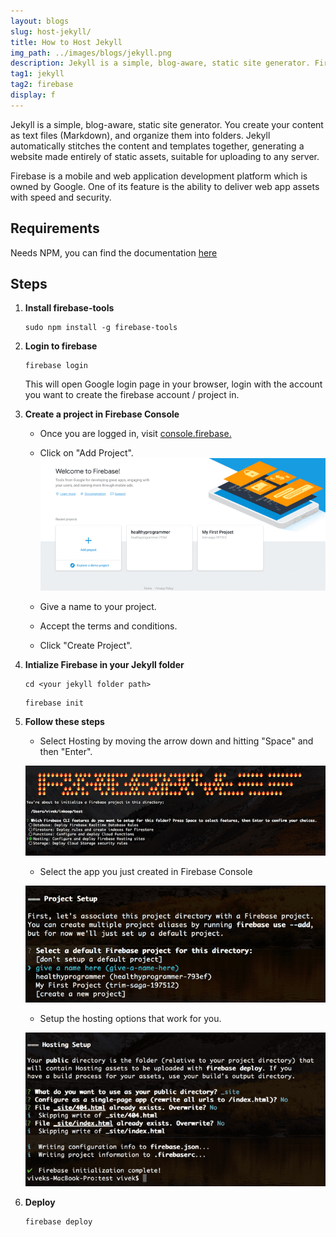 ```yaml
---
layout: blogs
slug: host-jekyll/
title: How to Host Jekyll
img_path: ../images/blogs/jekyll.png
description: Jekyll is a simple, blog-aware, static site generator. Firebase provides free hosting.
tag1: jekyll
tag2: firebase
display: f
---
```



Jekyll is a simple, blog-aware, static site generator. You create your content as text files (Markdown), and organize them into folders. Jekyll automatically stitches the content and templates together, generating a website made entirely of static assets, suitable for uploading to any server.

Firebase is a mobile and web application development platform which is owned by Google. One of its feature is the ability to deliver web app assets with speed and security.



## Requirements

Needs NPM, you can find the documentation [here](https://www.npmjs.com/get-npm)


## Steps

1. **Install firebase-tools**
   
   ```
   sudo npm install -g firebase-tools
   ```

2. **Login to firebase**
   
   ```
   firebase login
   ```

   This will open Google login page in your browser, login with the account you want to create the firebase account / project in.

3. **Create a project in Firebase Console**
   - Once you are logged in, visit [console.firebase.](https://console.firebase.google.com/)
   - Click on "Add Project".
    ![firebase](../images/blogs/jekyll-host/1.png)

    - Give a name to your project.
    - Accept the terms and conditions.
    - Click "Create Project".
4.  **Intialize Firebase in your Jekyll folder**

    ```
    cd <your jekyll folder path>
    ```

    ```
    firebase init
    ```

5.  **Follow these steps**
   
    - Select Hosting by moving the arrow down and hitting "Space" and then "Enter".
  
  
    ![firebase](../images/blogs/jekyll-host/2.png)

    - Select the app you just created in Firebase Console
    
    ![firebase](../images/blogs/jekyll-host/3.png)
    
    - Setup the hosting options that work for you.

    ![firebase](../images/blogs/jekyll-host/4.png)

6. **Deploy**
   
   ```
   firebase deploy
   ```
